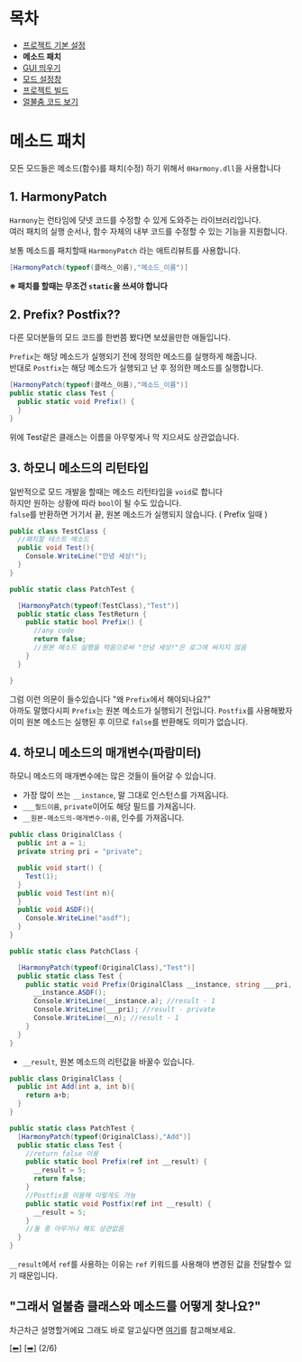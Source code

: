 # 목차
 - [프로젝트 기본 설정](https://github.com/NoBrain0917/ADOFAI-Mod-Development-Guide/blob/main/dev1.md)
 - **메소드 패치**
 - [GUI 띄우기](https://github.com/NoBrain0917/ADOFAI-Mod-Development-Guide/blob/main/dev3.md)
 - [모드 설정창](https://github.com/NoBrain0917/ADOFAI-Mod-Development-Guide/blob/main/dev4.md)
 - [프로젝트 빌드](https://github.com/NoBrain0917/ADOFAI-Mod-Development-Guide/blob/main/dev5.md)
 - [얼불춤 코드 보기](https://github.com/NoBrain0917/ADOFAI-Mod-Development-Guide/blob/main/dev6.md)

# 메소드 패치
모든 모드들은 메소드(함수)를 패치(수정) 하기 위해서 `0Harmony.dll`을 사용합니다      

## 1. HarmonyPatch 
`Harmony`는 런타임에 닷넷 코드를 수정할 수 있게 도와주는 라이브러리입니다.     
여러 패치의 실행 순서나, 함수 자체의 내부 코드를 수정할 수 있는 기능을 지원합니다.

보통 메소드를 패치할때 `HarmonyPatch` 라는 애트리뷰트를 사용합니다.    
```c#
[HarmonyPatch(typeof(클래스_이름),"메소드_이름")]
```
**※ 패치를 할때는 무조건 `static`을 쓰셔야 합니다**

## 2. Prefix? Postfix??
다른 모더분들의 모드 코드를 한번쯤 봤다면 보셨을만한 애들입니다.

`Prefix`는 해당 메소드가 실행되기 전에 정의한 메소드를 실행하게 해줍니다.     
반대로 `Postfix`는 해당 메소드가 실행되고 난 후 정의한 메소드를 실행합니다.

```c#
[HarmonyPatch(typeof(클래스_이름),"메소드_이름")]
public static class Test {
  public static void Prefix() {
  }
}
```
위에 Test같은 클래스는 이름을 아무렇게나 막 지으셔도 상관없습니다.

## 3. 하모니 메소드의 리턴타입
일반적으로 모드 개발을 할때는 메소드 리턴타입을 `void`로 합니다    
하지만 원하는 상황에 따라 `bool`이 될 수도 있습니다.    
`false`를 반환하면 거기서 끝, 원본 메소드가 실행되지 않습니다. ( Prefix 일때 )  

```c#
public class TestClass {
  //패치할 테스트 메소드
  public void Test(){
    Console.WriteLine("안녕 세상!");
  }
}

public static class PatchTest {

  [HarmonyPatch(typeof(TestClass),"Test")]
  public static class TestReturn {
    public static bool Prefix() {
      //any code
      return false;
      //원본 메소드 실행을 막음으로써 "안녕 세상!"은 로그에 써지지 않음
    }
  }

}
```
       
그럼 이런 의문이 들수있습니다 "왜 `Prefix`에서 해야되나요?"      
아까도 말했다시피 `Prefix`는 원본 메소드가 실행되기 전입니다. `Postfix`를 사용해봤자 이미 원본 메소드는 실행된 후 이므로 `false`를 반환해도 의미가 없습니다.

## 4. 하모니 메소드의 매개변수(파람미터)
하모니 메소드의 매개변수에는 많은 것들이 들어갈 수 있습니다.    
    
 - 가장 많이 쓰는 `__instance`, 말 그대로 인스턴스를 가져옵니다.  
 - `___필드이름`, `private`이어도 해당 필드를 가져옵니다.  
 - `__원본-메소드의-매개변수-이름`, 인수를 가져옵니다.
```c#
public class OriginalClass {
  public int a = 1;
  private string pri = "private";

  public void start() {
    Test(1);
  }
  public void Test(int n){
  }
  public void ASDF(){
    Console.WriteLine("asdf");
  }
}

public static class PatchClass {

  [HarmonyPatch(typeof(OriginalClass),"Test")]
  public static class Test {
    public static void Prefix(OriginalClass __instance, string ___pri, int __n) {
      __instance.ASDF();
      Console.WriteLine(__instance.a); //result - 1
      Console.WriteLine(___pri); //result - private
      Console.WriteLine(__n); //result - 1
    }
  }
}
```
 - `__result`, 원본 메소드의 리턴값을 바꿀수 있습니다.
```c#
public class OriginalClass {
  public int Add(int a, int b){
    return a+b;
  }
}

public static class PatchTest {
  [HarmonyPatch(typeof(OriginalClass),"Add")]
  public static class Test {
    //return false 이용
    public static bool Prefix(ref int __result) {
      __result = 5;
      return false;
    }
    //Postfix를 이용해 이렇게도 가능
    public static void Postfix(ref int __result) {
      __result = 5;
    }
    //둘 중 아무거나 해도 상관없음
  }
}
```
`__result`에서 `ref`를 사용하는 이유는 `ref` 키워드를 사용해야 변경된 값을 전달할수 있기 때문입니다.

## "그래서 얼불춤 클래스와 메소드를 어떻게 찾나요?"
차근차근 설명할거에요 그래도 바로 알고싶다면 [여기](https://github.com/NoBrain0917/ADOFAI-Mod-Development-Guide/blob/main/dev6.md)를 참고해보세요.



[[⬅]](https://github.com/NoBrain0917/ADOFAI-Mod-Development-Guide/blob/main/README.md) [[➡]](https://github.com/NoBrain0917/ADOFAI-Mod-Development-Guide/blob/main/dev3.md) (2/6)
